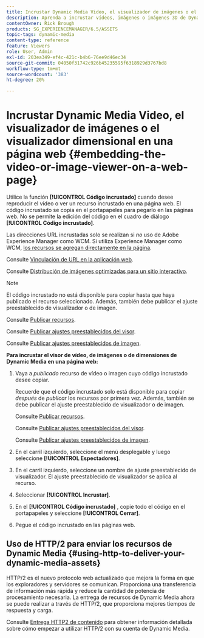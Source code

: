 ```yaml
---
title: Incrustar Dynamic Media Video, el visualizador de imágenes o el visualizador dimensional en una página web
description: Aprenda a incrustar vídeos, imágenes o imágenes 3D de Dynamic Media en una página web
contentOwner: Rick Brough
products: SG_EXPERIENCEMANAGER/6.5/ASSETS
topic-tags: dynamic-media
content-type: reference
feature: Viewers
role: User, Admin
exl-id: 203ea349-ef4c-421c-b4b6-76ee9d46ec34
source-git-commit: 04050f31742c926b45235595f6318929d3767bd8
workflow-type: tm+mt
source-wordcount: '383'
ht-degree: 20%

---
```


# Incrustar Dynamic Media Video, el visualizador de imágenes o el visualizador dimensional en una página web {#embedding-the-video-or-image-viewer-on-a-web-page}

Utilice la función **[!UICONTROL Código incrustado]** cuando desee reproducir el vídeo o ver un recurso incrustado en una página web. El código incrustado se copia en el portapapeles para pegarlo en las páginas web. No se permite la edición del código en el cuadro de diálogo **[!UICONTROL Código incrustado]**.

Las direcciones URL incrustadas solo se realizan si *no* uso de Adobe Experience Manager como WCM. Si utiliza Experience Manager como WCM, [los recursos se agregan directamente en la página](adding-dynamic-media-assets-to-pages.md).

Consulte [Vinculación de URL en la aplicación web](linking-urls-to-yourwebapplication.md).

Consulte [Distribución de imágenes optimizadas para un sitio interactivo](responsive-site.md).

>[!NOTE]
>
>El código incrustado no está disponible para copiar hasta que haya publicado el recurso seleccionado. Además, también debe publicar el ajuste preestablecido de visualizador o de imagen.
>
>Consulte [Publicar recursos](publishing-dynamicmedia-assets.md).
>
>Consulte [Publicar ajustes preestablecidos del visor](managing-viewer-presets.md#publishing-viewer-presets).
>
>Consulte [Publicar ajustes preestablecidos de imagen](managing-image-presets.md#publishing-image-presets).

**Para incrustar el visor de vídeo, de imágenes o de dimensiones de Dynamic Media en una página web:**

1. Vaya a *publicado* recurso de vídeo o imagen cuyo código incrustado desee copiar.

   Recuerde que el código incrustado solo está disponible para copiar *después* de *publicar* los recursos por primera vez. Además, también se debe publicar el ajuste preestablecido de visualizador o de imagen.

   Consulte [Publicar recursos](publishing-dynamicmedia-assets.md).

   Consulte [Publicar ajustes preestablecidos del visor](managing-viewer-presets.md#publishing-viewer-presets).

   Consulte [Publicar ajustes preestablecidos de imagen](managing-image-presets.md#publishing-image-presets).

1. En el carril izquierdo, seleccione el menú desplegable y luego seleccione **[!UICONTROL Espectadores]**.
1. En el carril izquierdo, seleccione un nombre de ajuste preestablecido de visualizador. El ajuste preestablecido de visualizador se aplica al recurso.
1. Seleccionar **[!UICONTROL Incrustar]**.
1. En el **[!UICONTROL Código incrustado]** , copie todo el código en el portapapeles y seleccione **[!UICONTROL Cerrar]**.
1. Pegue el código incrustado en las páginas web.

## Uso de HTTP/2 para enviar los recursos de Dynamic Media {#using-http-to-deliver-your-dynamic-media-assets}

HTTP/2 es el nuevo protocolo web actualizado que mejora la forma en que los exploradores y servidores se comunican. Proporciona una transferencia de información más rápida y reduce la cantidad de potencia de procesamiento necesaria. La entrega de recursos de Dynamic Media ahora se puede realizar a través de HTTP/2, que proporciona mejores tiempos de respuesta y carga.

Consulte [Entrega HTTP2 de contenido](http2.md) para obtener información detallada sobre cómo empezar a utilizar HTTP/2 con su cuenta de Dynamic Media.
